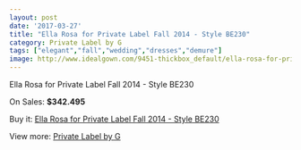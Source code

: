 ```yaml
---
layout: post
date: '2017-03-27'
title: "Ella Rosa for Private Label Fall 2014 - Style BE230"
category: Private Label by G
tags: ["elegant","fall","wedding","dresses","demure"]
image: http://www.idealgown.com/9451-thickbox_default/ella-rosa-for-private-label-fall-2014-style-be230.jpg
---
```

Ella Rosa for Private Label Fall 2014 - Style BE230

On Sales: **$342.495**
<a href="https://www.idealgown.com/en/private-label-by-g/3927-ella-rosa-for-private-label-fall-2014-style-be230.html"><amp-img layout="responsive" width="600" height="600" src="//www.idealgown.com/9451-thickbox_default/ella-rosa-for-private-label-fall-2014-style-be230.jpg" alt="Ella Rosa for Private Label Fall 2014 - Style BE230 0" /></a>
<a href="https://www.idealgown.com/en/private-label-by-g/3927-ella-rosa-for-private-label-fall-2014-style-be230.html"><amp-img layout="responsive" width="600" height="600" src="//www.idealgown.com/9453-thickbox_default/ella-rosa-for-private-label-fall-2014-style-be230.jpg" alt="Ella Rosa for Private Label Fall 2014 - Style BE230 1" /></a>
<a href="https://www.idealgown.com/en/private-label-by-g/3927-ella-rosa-for-private-label-fall-2014-style-be230.html"><amp-img layout="responsive" width="600" height="600" src="//www.idealgown.com/9452-thickbox_default/ella-rosa-for-private-label-fall-2014-style-be230.jpg" alt="Ella Rosa for Private Label Fall 2014 - Style BE230 2" /></a>

Buy it: [Ella Rosa for Private Label Fall 2014 - Style BE230](https://www.idealgown.com/en/private-label-by-g/3927-ella-rosa-for-private-label-fall-2014-style-be230.html "Ella Rosa for Private Label Fall 2014 - Style BE230")

View more: [Private Label by G](https://www.idealgown.com/en/46-private-label-by-g "Private Label by G")